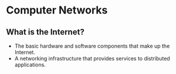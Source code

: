 # Computer Networks

## What is the Internet?

* The basic hardware and software components that make up the Internet.
* A networking infrastructure that provides services to distributed applications.



